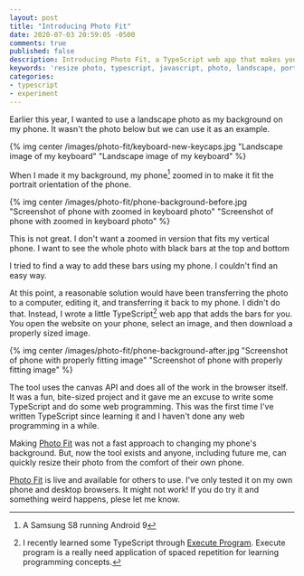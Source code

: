```yaml
---
layout: post
title: "Introducing Photo Fit"
date: 2020-07-03 20:59:05 -0500
comments: true
published: false
description: Introducing Photo Fit, a TypeScript web app that makes your landscape photos work well with your vertical phone.
keywords: 'resize photo, typescript, javascript, photo, landscape, portrait'
categories: 
- typescript
- experiment
---
```


Earlier this year, I wanted to use a landscape photo as my background on my phone.
It wasn't the photo below but we can use it as an example.

{% img center /images/photo-fit/keyboard-new-keycaps.jpg "Landscape image of my keyboard" "Landscape image of my keyboard" %}

When I made it my background, my phone[^1] zoomed in to make it fit the portrait orientation of the phone.

[^1]: A Samsung S8 running Android 9 

{% img center /images/photo-fit/phone-background-before.jpg "Screenshot of phone with zoomed in keyboard photo" "Screenshot of phone with zoomed in keyboard photo" %}

This is not great.
I don't want a zoomed in version that fits my vertical phone.
I want to see the whole photo with black bars at the top and bottom

I tried to find a way to add these bars using my phone.
I couldn't find an easy way.

At this point, a reasonable solution would have been transferring the photo to a computer, editing it, and transferring it back to my phone.
I didn't do that.
Instead, I wrote a little TypeScript[^2] web app that adds the bars for you.
You open the website on your phone, select an image, and then download a properly sized image.

{% img center /images/photo-fit/phone-background-after.jpg "Screenshot of phone with properly fitting image" "Screenshot of phone with properly fitting image" %}

The tool uses the canvas API and does all of the work in the browser itself.
It was a fun, bite-sized project and it gave me an excuse to write some TypeScript and do some web programming.
This was the first time I've written TypeScript since learning it and I haven't done any web programming in a while.

Making [Photo Fit](/experiments/photo-fit/) was not a fast approach to changing my phone's background.
But, now the tool exists and anyone, including future me, can quickly resize their photo from the comfort of their own phone.

[Photo Fit](/experiments/photo-fit/) is live and available for others to use.
I've only tested it on my own phone and desktop browsers.
It might not work!
If you do try it and something weird happens, plese let me know.

[^2]: I recently learned some TypeScript through [Execute Program](https:www.executeprogram.com). Execute program is a really need application of spaced repetition for learning programming concepts.

